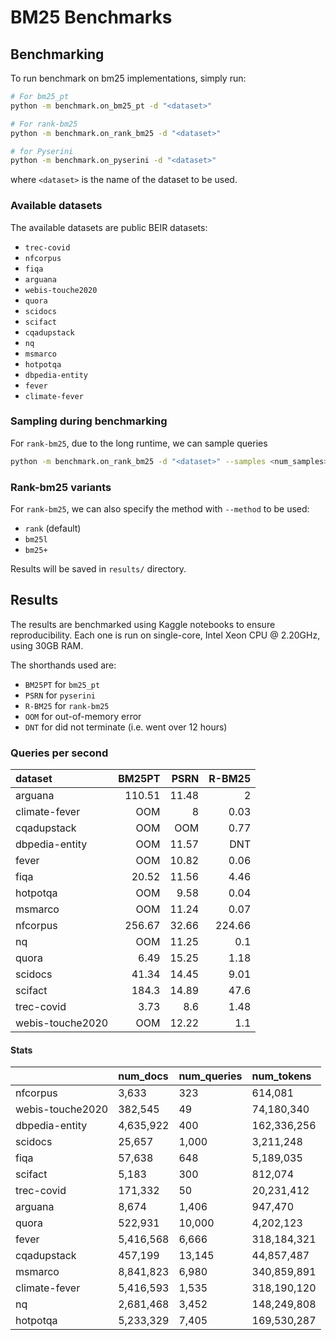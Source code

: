 # BM25 Benchmarks

## Benchmarking

To run benchmark on bm25 implementations, simply run:

```bash
# For bm25_pt
python -m benchmark.on_bm25_pt -d "<dataset>"

# For rank-bm25
python -m benchmark.on_rank_bm25 -d "<dataset>"

# for Pyserini
python -m benchmark.on_pyserini -d "<dataset>"
```

where `<dataset>` is the name of the dataset to be used. 

### Available datasets

The available datasets are public BEIR datasets:
- `trec-covid`
- `nfcorpus`
- `fiqa`
- `arguana`
- `webis-touche2020`
- `quora`
- `scidocs`
- `scifact`
- `cqadupstack`
- `nq`
- `msmarco`
- `hotpotqa`
- `dbpedia-entity`
- `fever`
- `climate-fever`

### Sampling during benchmarking

For `rank-bm25`, due to the long runtime, we can sample queries
```bash
python -m benchmark.on_rank_bm25 -d "<dataset>" --samples <num_samples>
```

### Rank-bm25 variants

For `rank-bm25`, we can also specify the method with `--method` to be used:
- `rank` (default)
- `bm25l`
- `bm25+`

Results will be saved in `results/` directory.

## Results

The results are benchmarked using Kaggle notebooks to ensure reproducibility. Each one is run on single-core, Intel Xeon CPU @ 2.20GHz, using 30GB RAM.

The shorthands used are:
- `BM25PT` for `bm25_pt`
- `PSRN` for `pyserini`
- `R-BM25` for `rank-bm25`
- `OOM` for out-of-memory error
- `DNT` for did not terminate (i.e. went over 12 hours)

### Queries per second

| dataset          |   BM25PT |   PSRN |   R-BM25 |
|:-----------------|---------:|-------:|---------:|
| arguana          |   110.51 |  11.48 |     2    |
| climate-fever    |   OOM    |   8    |     0.03 |
| cqadupstack      |   OOM    | OOM    |     0.77 |
| dbpedia-entity   |   OOM    |  11.57 |   DNT    |
| fever            |   OOM    |  10.82 |     0.06 |
| fiqa             |    20.52 |  11.56 |     4.46 |
| hotpotqa         |   OOM    |   9.58 |     0.04 |
| msmarco          |   OOM    |  11.24 |     0.07 |
| nfcorpus         |   256.67 |  32.66 |   224.66 |
| nq               |   OOM    |  11.25 |     0.1  |
| quora            |     6.49 |  15.25 |     1.18 |
| scidocs          |    41.34 |  14.45 |     9.01 |
| scifact          |   184.3  |  14.89 |    47.6  |
| trec-covid       |     3.73 |   8.6  |     1.48 |
| webis-touche2020 |   OOM    |  12.22 |     1.1  |

#### Stats

|                  | num_docs   | num_queries   | num_tokens   |
|:-----------------|:-----------|:--------------|:-------------|
| nfcorpus         | 3,633      | 323           | 614,081      |
| webis-touche2020 | 382,545    | 49            | 74,180,340   |
| dbpedia-entity   | 4,635,922  | 400           | 162,336,256  |
| scidocs          | 25,657     | 1,000         | 3,211,248    |
| fiqa             | 57,638     | 648           | 5,189,035    |
| scifact          | 5,183      | 300           | 812,074      |
| trec-covid       | 171,332    | 50            | 20,231,412   |
| arguana          | 8,674      | 1,406         | 947,470      |
| quora            | 522,931    | 10,000        | 4,202,123    |
| fever            | 5,416,568  | 6,666         | 318,184,321  |
| cqadupstack      | 457,199    | 13,145        | 44,857,487   |
| msmarco          | 8,841,823  | 6,980         | 340,859,891  |
| climate-fever    | 5,416,593  | 1,535         | 318,190,120  |
| nq               | 2,681,468  | 3,452         | 148,249,808  |
| hotpotqa         | 5,233,329  | 7,405         | 169,530,287  |